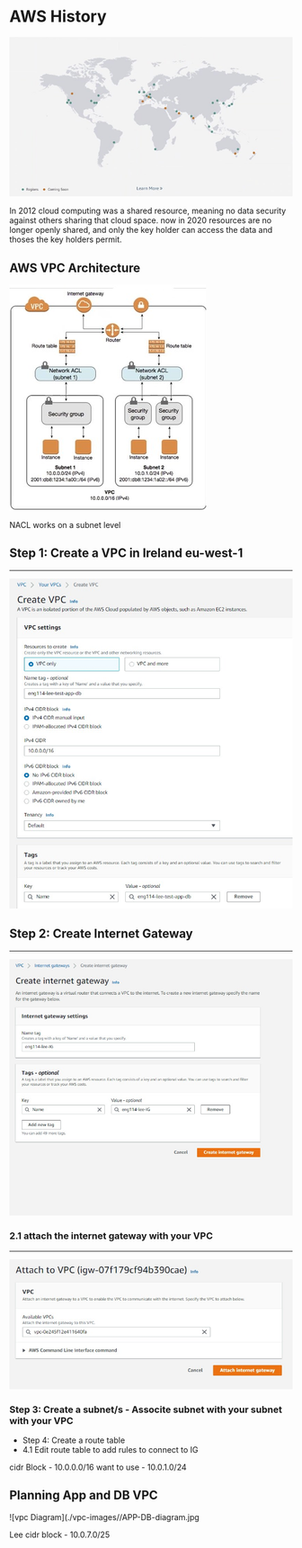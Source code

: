 # AWS History
![AWS service map](../AWS-VPC/vpc-images/AWS-history-map.jpg)

In 2012 cloud computing was a shared resource, meaning no data security against others sharing that cloud space.
now in 2020 resources are no longer openly shared, and only the key holder can access the data and thoses the key holders permit.

## AWS VPC Architecture
![AWS VPC Arch Diagram](../AWS-VPC/vpc-images/AWS-history-VPC-arch.jpg)

NACL works on a subnet level

## Step 1: Create a VPC in Ireland eu-west-1
---
![Create VPC](../AWS-VPC/vpc-images/VPC-create.jpg)


## Step 2: Create Internet Gateway
---
![Create IG](../AWS-VPC/vpc-images/Create-gateway.jpg)

### 2.1 attach the internet gateway with your VPC
---
![Attach ig to vpc](../AWS-VPC/vpc-images/attach-Vpc%20to%20IG.jpg)

### Step 3: Create a subnet/s - Associte subnet with your subnet with your VPC

- Step 4: Create a route table 
- 4.1 Edit route table to add rules to connect to IG

cidr Block - 10.0.0.0/16
want to use - 10.0.1.0/24



## Planning App and DB VPC
![vpc Diagram](./vpc-images//APP-DB-diagram.jpg



Lee cidr block - 10.0.7.0/25


